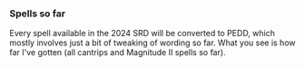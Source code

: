 ### Spells so far

Every spell available in the 2024 SRD will be converted to PEDD, which mostly involves just a bit of tweaking of wording so far. What you see is how far I've gotten (all cantrips and Magnitude II spells so far).
